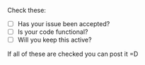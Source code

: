 Check these:
   - [ ] Has your issue been accepted?
   - [ ] Is your code functional?
   - [ ] Will you keep this active?
   
If all of these are checked you can post it =D
